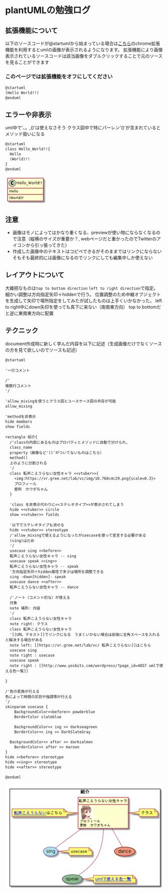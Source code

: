 # plantUMLの勉強ログ

<!-- ## メモ
imagesブランチに画像ファイルを作成、それを参照して画像を埋め込む
md中にソースの埋め込みはしない
![リンク参考](https://github.com/kaitas/PlantUML-Study/blob/images/kawaiiPlantUML.png?raw=true "サンプル画像のレンダリング結果") -->

## 拡張機能について
以下のソースコードが@startumlから始まっている場合は[こちら](https://chrome.google.com/webstore/detail/pegmatite/jegkfbnfbfnohncpcfcimepibmhlkldo)のchrome拡張機能を利用するとumlの画像が表示されるようになります。
拡張機能により画像表示されているソースコードは該当画像をダブルクリックすることで元のソースを見ることができます
### このページでは拡張機能をオフにしてください
```plantuml
@startuml
(Hello World!!)
@enduml
```


## エラーや非表示
uml中で'、。,()'は使えなさそう
クラス図中で特にパーレン'()'が含まれているとメソッド扱いになる
```plantuml
@startuml
class Hello_World!!{
  Hello
  (World)!!
}
@enduml
```
![](https://github.com/kayanoma/plantuml_study/blob/images/images/helloworld.png?raw=true "メソッド化に注意")

## 注意
- 画像はモノによってはかなり重くなる、previewが使い物にならなくなるので注意（縦横のサイズが重要か？, webページだと重かったのでTwitterのアイコンから引っ張ってきた）
- 作成した画像中のテキストはコピペできるがそのままではリンクにならない
そもそも最終的には画像になるのでリンクにしても編集中しか使えない

## レイアウトについて
大雑把なものは```top to bottom direction``` ```left to right direction```で指定。
細かい調整は方向指定矢印＋hiddenで行う。
位置調整のため中継オブジェクトを生成して矢印で場所指定をしてみたが試したものは上手くいかなかった。
left to right中にdown矢印を使っても真下に来ない（南南東方向）
top to bottomだと逆に東南東方向に配置


## テクニック 
document作成時に新しく学んだ内容を以下に記述（生成画像だけでなくソースの方を見て欲しいのでソースも記述）


```plantuml
@startuml

'一行コメント

/'
複数行コメント
'/

'allow_mixingを使うとクラス図とユースケース図の共存が可能
allow_mixing

'methodを非表示
hide members
show fields

rectangle 紹介{
  /'classの内部にあるものはプロパティとメソッドに自動で分けられ、
  class_name
  property（画像など'()'がついてないものはこちら）
  method()
  上のように分割される
  '/
  class 転声こえうらない女性キャラ <<vtuber>>{
    <img:https://vr.gree.net/lab/vc/img/10.768c4c29.png{scale=0.3}>
    プロフィール
    愛称　カワボちゃん
  }

  'class を非表示代わりに<<ステレオタイプ>>が表示されてしまう
  hide <<vtuber>> circle
  show <<vtuber>> fields

  '以下でステレオタイプも消せる
  hide <<vtuber>> stereotype
  /'allow_mixingで使えるようになったがusecaseを使って宣言する必要がある
  (sing)はだめ
  '/
  usecase sing <<before>>
  転声こえうらない女性キャラ -- sing
  usecase speak <<ing>>
  転声こえうらない女性キャラ -- speak
  '方向指定矢印＋hidden属性で多少は場所を調整できる
  sing -down[hidden]- speak
  usecase dance <<after>>
  転声こえうらない女性キャラ -- dance

  /'ノート（コメント的な）が使える
  対象
  note 場所: 内容
  '/
  class 転声こえうらない女性キャラ
  note right: クラス
  class 転声こえうらない女性キャラ
  '[[URL テキスト]]でリンクになる　うまくいかない場合は前後に全角スペースを入れると解決する場合がある
  note left: [[https://vr.gree.net/lab/vc/ 転声こえうらない]]はこちら
  usecase sing
  note right : usecase
  usecase speak
  note right : [[http://www.yosbits.com/wordpress/?page_id=4857 umlで使える色一覧]]

}

/'色の変換が行える
色によって時間の区別や強調等が行える
'/
skinparam usecase {
	BackgroundColor<<before>> powderblue
	BorderColor slateblue

	BackgroundColor<< ing >> darkseagreen
	BorderColor<< ing >> DarkSlateGray

  BackgroundColor<< after >> darksalmon
	BorderColor<< after >> maroon
}
hide <<before>> stereotype
hide <<ing>> stereotype
hide <<after>> stereotype

@enduml
```
![](https://github.com/kayanoma/plantuml_study/blob/images/images/kawabo.png?raw=true "まとめ")